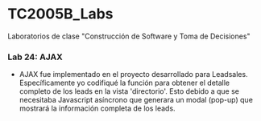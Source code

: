 # TC2005B_Labs
Laboratorios de clase "Construcción de Software y Toma de Decisiones"

### Lab 24: AJAX
 - AJAX fue implementado en el proyecto desarrollado para Leadsales. Específicamente yo codifiqué la función para obtener el detalle completo de los leads en la vista 'directorio'. Esto debido a que se necesitaba Javascript asíncrono que generara un modal (pop-up) que mostrará la información completa de los leads.
